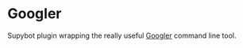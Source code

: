 # Googler

Supybot plugin wrapping the really useful [Googler](https://github.com/jarun/googler) command line tool.

